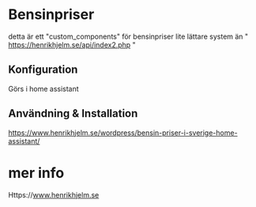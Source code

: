 # Bensinpriser
detta är ett "custom_components" för bensinpriser
lite lättare system än " https://henrikhjelm.se/api/index2.php "

## Konfiguration
Görs i home assistant

## Användning & Installation
https://www.henrikhjelm.se/wordpress/bensin-priser-i-sverige-home-assistant/

# mer info
Https://www.henrikhjelm.se
